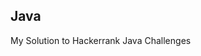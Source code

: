 **Java**
-------------------------------------------------------------------------------------------------------------------------------------------------------------------------------

My Solution to Hackerrank Java Challenges 
